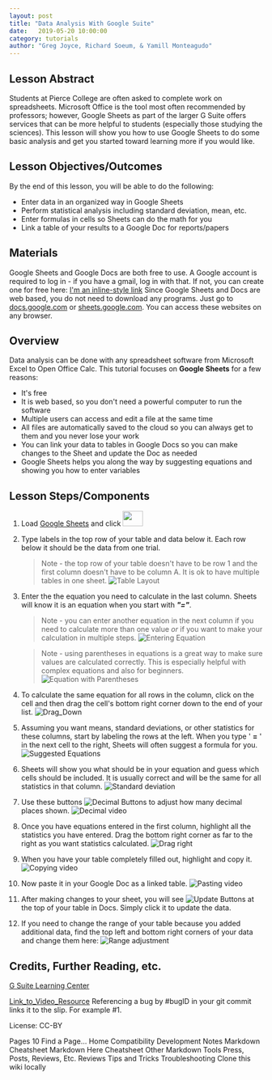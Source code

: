 ```yaml
---
layout: post
title: "Data Analysis With Google Suite" 
date:   2019-05-20 10:00:00
category: tutorials
author: "Greg Joyce, Richard Soeum, & Yamill Monteagudo" 
---
```


## Lesson Abstract

Students at Pierce College are often asked to complete work on spreadsheets. Microsoft Office is the tool most often recommended by professors; however, Google Sheets as part of the larger G Suite offers services that can be more helpful to students (especially those studying the sciences). This lesson will show you how to use Google Sheets to do some basic analysis and get you started toward learning more if you would like.

## Lesson Objectives/Outcomes

By the end of this lesson, you will be able to do the following:

* Enter data in an organized way in Google Sheets
* Perform statistical analysis including standard deviation, mean, etc.
* Enter formulas in cells so Sheets can do the math for you
* Link a table of your results to a Google Doc for reports/papers


## Materials

Google Sheets and Google Docs are both free to use. A Google account is required to log in - if you have a gmail, log in with that. If not, you can create one for free here: [I'm an inline-style link](https://support.google.com/accounts/answer/27441?hl=en)
Since Google Sheets and Docs are web based, you do not need to download any programs. Just go to [docs.google.com](https://www.google.com/docs/about/) or [sheets.google.com](https://www.google.com/sheets/about/). You can access these websites on any browser.

## Overview

Data analysis can be done with any spreadsheet software from Microsoft Excel to Open Office Calc. This tutorial focuses on **Google Sheets** for a few reasons:

* It's free
* It is web based, so you don't need a powerful computer to run the software
* Multiple users can access and edit a file at the same time
* All files are automatically saved to the cloud so you can always get to them and you never lose your work
* You can link your data to tables in Google Docs so you can make changes to the Sheet and update the Doc as needed
* Google Sheets helps you along the way by suggesting equations and showing you how to enter variables

## Lesson Steps/Components


1. Load [Google Sheets](https://www.google.com/sheets/about/) and click <img src="https://raw.githubusercontent.com/ymonteagudo9896/pierce-hacker-submissions/master/New_file_logo.png" width="40" height="30">

2. Type labels in the top row of your table and data below it. Each row below it should be the data from one trial.

      >Note - the top row of your table doesn't have to be row 1 and the first column doesn't have to be column A. It is ok to have multiple tables in one sheet.
   ![Table Layout](https://raw.githubusercontent.com/ymonteagudo9896/pierce-hacker-submissions/master/lessons/images/GRY/Table_Layout.png)

3. Enter the the equation you need to calculate in the last column. Sheets will know it is an equation when you start with ***"="***.

    >Note - you can enter another equation in the next column if you need to calculate more than one value _or_ if you want to make your calculation in multiple steps. 
   ![Entering Equation](https://raw.githubusercontent.com/ymonteagudo9896/pierce-hacker-submissions/master/lessons/images/GRY/Entering_Equation.gif)

    >Note - using parentheses in equations is a great way to make sure values are calculated correctly. This is especially helpful with complex equations and also for beginners. 
   ![Equation with Parentheses](https://raw.githubusercontent.com/ymonteagudo9896/pierce-hacker-submissions/master/lessons/images/GRY/Equation_with_Parentheses.png) 

4. To calculate the same equation for all rows in the column, click on the cell and then drag the cell's bottom right corner down to the end of your list. ![Drag_Down](https://raw.githubusercontent.com/ymonteagudo9896/pierce-hacker-submissions/master/lessons/images/GRY/Drag_Down.gif)

5. Assuming you want means, standard deviations, or other statistics for these columns, start by labeling the rows at the left. When you type ' **=** ' in the next cell to the right, Sheets will often suggest a formula for you. ![Suggested Equations](https://raw.githubusercontent.com/ymonteagudo9896/pierce-hacker-submissions/master/lessons/images/GRY/Suggested_Equations.png)

6. Sheets will show you what should be in your equation and guess which cells should be included. It is usually correct and will be the same for all statistics in that column. ![Standard deviation](https://raw.githubusercontent.com/ymonteagudo9896/pierce-hacker-submissions/master/lessons/images/GRY/Standard_Deviation.gif)

7. Use these buttons ![Decimal Buttons](https://raw.githubusercontent.com/ymonteagudo9896/pierce-hacker-submissions/master/lessons/images/GRY/Decimal_Buttons.png) to adjust how many decimal places shown. ![Decimal video](https://raw.githubusercontent.com/ymonteagudo9896/pierce-hacker-submissions/master/lessons/images/GRY/Decimals.gif)

8. Once you have equations entered in the first column, highlight all the statistics you have entered. Drag the bottom right corner as far to the right as you want statistics calculated. ![Drag right](https://raw.githubusercontent.com/ymonteagudo9896/pierce-hacker-submissions/master/lessons/images/GRY/Drag_Right.gif)

9. When you have your table completely filled out, highlight and copy it. ![Copying video](https://raw.githubusercontent.com/ymonteagudo9896/pierce-hacker-submissions/master/lessons/images/GRY/Copy.gif)

10. Now paste it in your Google Doc as a linked table. ![Pasting video](https://raw.githubusercontent.com/ymonteagudo9896/pierce-hacker-submissions/master/lessons/images/GRY/Pasting.gif)

11. After making changes to your sheet, you will see ![Update Buttons](https://raw.githubusercontent.com/ymonteagudo9896/pierce-hacker-submissions/master/lessons/images/GRY/Update_Button.png) at the top of your table in Docs. Simply click it to update the data.

12. If you need to change the range of your table because you added additional data, find the top left and bottom right corners of your data and change them here: ![Range adjustment](https://raw.githubusercontent.com/ymonteagudo9896/pierce-hacker-submissions/master/lessons/images/GRY/Change_Range.gif)

## Credits, Further Reading, etc.

[G Suite Learning Center](https://support.google.com/a/users/answer/9310369)

[Link_to_Video_Resource](https://youtu.be/zs3ku4uVoho)
Referencing a bug by #bugID in your git commit links it to the slip. For example #1.

License: CC-BY

 Pages 10
Find a Page…
Home
Compatibility
Development Notes
Markdown Cheatsheet
Markdown Here Cheatsheet
Other Markdown Tools
Press, Posts, Reviews, Etc.
Reviews
Tips and Tricks
Troubleshooting
Clone this wiki locally
